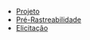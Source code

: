 - [Projeto](ManualIdentidadeVisual.md)
- [Pré-Rastreabilidade](rich_picture.md)
- [Elicitação](Questionário.md)
